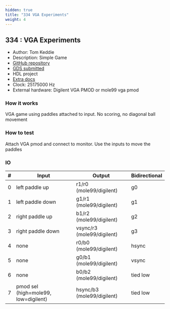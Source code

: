 ```yaml
---
hidden: true
title: "334 VGA Experiments"
weight: 4
---
```


## 334 : VGA Experiments

* Author: Tom Keddie
* Description: Simple Game
* [GitHub repository](https://github.com/TomKeddie/tinytapeout-2023-tt05a)
* [GDS submitted](https://github.com/TomKeddie/tinytapeout-2023-tt05a/actions/runs/6737798418)
* HDL project
* [Extra docs]()
* Clock: 25175000 Hz
* External hardware: Digilent VGA PMOD or mole99 vga pmod



### How it works

VGA game using paddles attached to input.  No scoring, no diagonal ball movement


### How to test

Attach VGA pmod and connect to monitor.  Use the inputs to move the paddles


### IO

| # | Input        | Output       | Bidirectional      |
|---|--------------|--------------| -------------------|
| 0 | left paddle up  | r1/r0 (mole99/digilent) | g0 |
| 1 | left paddle down  | g1/r1 (mole99/digilent) | g1 |
| 2 | right paddle up  | b1/r2 (mole99/digilent) | g2 |
| 3 | right paddle down  | vsync/r3 (mole99/digilent) | g3 |
| 4 | none  | r0/b0 (mole99/digilent) | hsync |
| 5 | none  | g0/b1 (mole99/digilent) | vsync |
| 6 | none  | b0/b2 (mole99/digilent) | tied low |
| 7 | pmod sel (high=mole99, low=digilent)  | hsync/b3 (mole99/digilent) | tied low |
